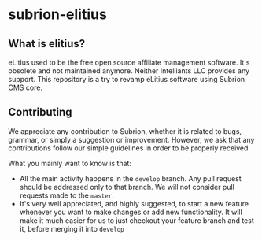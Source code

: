 subrion-elitius
===============

What is elitius?
---------------------
eLitius used to be the free open source affiliate management software. It's obsolete and not maintained anymore.
Neither Intelliants LLC provides any support.
This repository is a try to revamp eLitius software using Subrion CMS core.

Contributing
---------------------
We appreciate any contribution to Subrion, whether it is related to bugs, grammar, or simply a suggestion or improvement.
However, we ask that any contributions follow our simple guidelines in order to be properly received.

What you mainly want to know is that:

- All the main activity happens in the `develop` branch. Any pull request should be addressed only to that branch. We will not consider pull requests made to the `master`.
- It's very well appreciated, and highly suggested, to start a new feature whenever you want to make changes or add new functionality. It will make it much easier for us to just checkout your feature branch and test it, before merging it into `develop`